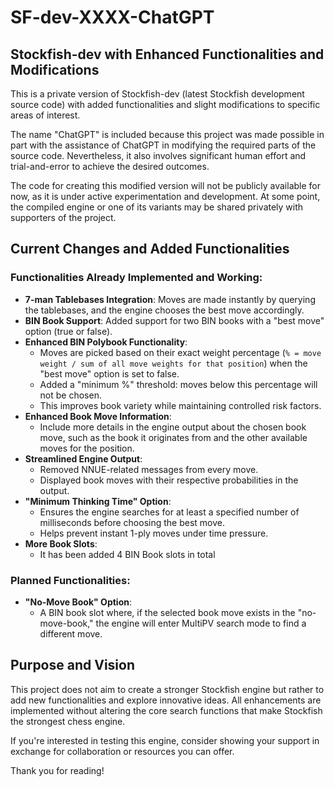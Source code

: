 # SF-dev-XXXX-ChatGPT

## Stockfish-dev with Enhanced Functionalities and Modifications

This is a private version of Stockfish-dev (latest Stockfish development source code) with added functionalities and slight modifications to specific areas of interest. 

The name "ChatGPT" is included because this project was made possible in part with the assistance of ChatGPT in modifying the required parts of the source code. Nevertheless, it also involves significant human effort and trial-and-error to achieve the desired outcomes.

The code for creating this modified version will not be publicly available for now, as it is under active experimentation and development. At some point, the compiled engine or one of its variants may be shared privately with supporters of the project.

## Current Changes and Added Functionalities

### Functionalities Already Implemented and Working:
- **7-man Tablebases Integration**: Moves are made instantly by querying the tablebases, and the engine chooses the best move accordingly.
- **BIN Book Support**: Added support for two BIN books with a "best move" option (true or false).
- **Enhanced BIN Polybook Functionality**:
  - Moves are picked based on their exact weight percentage (`% = move weight / sum of all move weights for that position`) when the "best move" option is set to false.
  - Added a "minimum %" threshold: moves below this percentage will not be chosen.
  - This improves book variety while maintaining controlled risk factors.
- **Enhanced Book Move Information**:
  - Include more details in the engine output about the chosen book move, such as the book it originates from and the other available moves for the position.
- **Streamlined Engine Output**:
  - Removed NNUE-related messages from every move.
  - Displayed book moves with their respective probabilities in the output.
- **"Minimum Thinking Time" Option**:
  - Ensures the engine searches for at least a specified number of milliseconds before choosing the best move.
  - Helps prevent instant 1-ply moves under time pressure.
- **More Book Slots**:
  - It has been added 4 BIN Book slots in total

### Planned Functionalities:
- **"No-Move Book" Option**:
  - A BIN book slot where, if the selected book move exists in the "no-move-book," the engine will enter MultiPV search mode to find a different move.

## Purpose and Vision

This project does not aim to create a stronger Stockfish engine but rather to add new functionalities and explore innovative ideas. All enhancements are implemented without altering the core search functions that make Stockfish the strongest chess engine.

If you're interested in testing this engine, consider showing your support in exchange for collaboration or resources you can offer. 

Thank you for reading!

